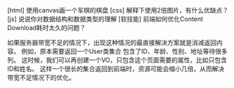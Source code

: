[html] 使用canvas画一个军棋的棋盘
[css] 解释下使用2倍图片，有什么优缺点？
[js] 说说你对数据结构和数据类型的理解
[软技能] 前端如何优化Content Download耗时太久的问题？

如果服务器带宽不足的情况下，出现这种情况的最直接解决方案就是消减返回内容。
例如，原本需要返回一个User类集合
包含了ID、年龄、性别、地址等待很多列。
这时候，我们可以再创建一个VO，只包含这个页面需要的属性，比如只包含ID和姓名。
这样一个很长的集合返回到前端时，资源可能会缩小几倍，从而解决带宽不足情况下的优化。

